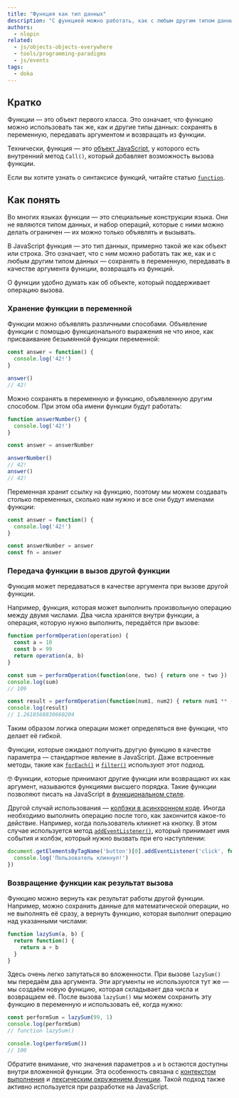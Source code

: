 ```yaml
---
title: "Функция как тип данных"
description: "С функцией можно работать, как с любым другим типом данных: сохранять в переменную, передавать, возвращать из функции."
authors:
  - nlopin
related:
  - js/objects-objects-everywhere
  - tools/programming-paradigms
  - js/events
tags:
  - doka
---
```


## Кратко

Функции — это объект первого класса. Это означает, что функцию можно использовать так же, как и другие типы данных: сохранять в переменную, передавать аргументом и возвращать из функции.

Технически, функция — это [объект JavaScript](/js/object/), у которого есть внутренний метод `Call()`, который добавляет возможность вызова функции.

Если вы хотите узнать о синтаксисе функций, читайте статью [`function`](/js/function/).

## Как понять

Во многих языках функции — это специальные конструкции языка. Они не являются типом данных, и набор операций, которые с ними можно делать ограничен — их можно только объявлять и вызывать.

В JavaScript функция — это тип данных, примерно такой же как объект или строка. Это означает, что с ним можно работать так же, как и с любым другим типом данных — сохранять в переменную, передавать в качестве аргумента функции, возвращать из функций.

О функции удобно думать как об объекте, который поддерживает операцию вызова.

### Хранение функции в переменной

Функции можно объявлять различными способами. Объявление функции с помощью функционального выражения не что иное, как присваивание безымянной функции переменной:

```js
const answer = function() {
  console.log('42!')
}

answer()
// 42!
```

Можно сохранять в переменную и функцию, объявленную другим способом. При этом оба имени функции будут работать:

```js
function answerNumber() {
  console.log('42!')
}

const answer = answerNumber

answerNumber()
// 42!
answer()
// 42!
```

Переменная хранит ссылку на функцию, поэтому мы можем создавать столько переменных, сколько нам нужно и все они будут именами функции:

```js
const answer = function() {
  console.log('42!')
}

const answerNumber = answer
const fn = answer
```

### Передача функции в вызов другой функции

Функция может передаваться в качестве аргумента при вызове другой функции.

Например, функция, которая может выполнить произвольную операцию между двумя числами. Два числа хранятся внутри функции, а операция, которую нужно выполнить, передаётся при вызове:

```js
function performOperation(operation) {
  const a = 10
  const b = 99
  return operation(a, b)
}

const sum = performOperation(function(one, two) { return one + two })
console.log(sum)
// 109

const result = performOperation(function(num1, num2) { return num1 ** (num1 / num2)})
console.log(result)
// 1.2618568830660204
```

Таким образом логика операции может определяться вне функции, что делает её гибкой.

Функции, которые ожидают получить другую функцию в качестве параметра — стандартное явление в JavaScript. Даже встроенные методы, такие как [`forEach()`](/js/array-foreach/) и [`filter()`](/js/array-filter/) используют этот подход.

<aside>

🤓 Функции, которые принимают другие функции или возвращают их как аргумент, называются функциями высшего порядка. Такие функции позволяют писать на JavaScript в [функциональном стиле](/tools/fp/).

</aside>

Другой случай использования — [колбэки в асинхронном коде](/js/async-in-js/#kolbeki). Иногда необходимо выполнить операцию после того, как закончится какое-то действие. Например, когда пользователь кликнет на кнопку. В этом случае используется метод [`addEventListener()`](/js/element-addeventlistener/), который принимает имя события и колбэк, который нужно вызвать при его наступлении:

```js
document.getElementsByTagName('button')[0].addEventListener('click', function() {
  console.log('Пользователь кликнул!')
})
```

### Возвращение функции как результат вызова

Функцию можно вернуть как результат работы другой функции. Например, можно сохранить данные для математической операции, но не выполнять её сразу, а вернуть функцию, которая выполнит операцию над указанными числами:

```js
function lazySum(a, b) {
  return function() {
    return a + b
  }
}
```

Здесь очень легко запутаться во вложенности. При вызове `lazySum()` мы передаём два аргумента. Эти аргументы не используются тут же — мы создаём новую функцию, которая складывает два числа и возвращаем её. После вызова `lazySum()` мы можем сохранить эту функцию в переменную и использовать её, когда нужно:

```js
const performSum = lazySum(99, 1)
console.log(performSum)
// function lazySum()

console.log(performSum())
// 100
```

Обратите внимание, что значения параметров `a` и `b` остаются доступны внутри вложенной функции. Эта особенность связана с [контекстом выполнения](/js/function-context/) и [лексическим окружением функции](/js/closures/#funkcii-vnutri-funkciy-i-zamykaniya). Такой подход также активно используется при разработке на JavaScript.
